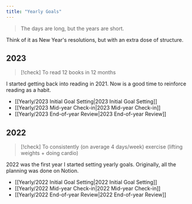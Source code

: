```yaml
---
title: "Yearly Goals"
---
```

> The days are long, but the years are short.

Think of it as New Year's resolutions, but with an extra dose of structure.
## 2023
> [!check] To read 12 books in 12 months

I started getting back into reading in 2021. Now is a good time to reinforce reading as a habit.
- [[Yearly/2023 Initial Goal Setting|2023 Initial Goal Setting]]
- [[Yearly/2023 Mid-year Check-in|2023 Mid-year Check-in]]
- [[Yearly/2023 End-of-year Review|2023 End-of-year Review]]
## 2022
> [!check] To consistently (on average 4 days/week) exercise (lifting weights + doing cardio)

2022 was the first year I started setting yearly goals. Originally, all the planning was done on Notion. 
- [[Yearly/2022 Initial Goal Setting|2022 Initial Goal Setting]]
- [[Yearly/2022 Mid-year Check-in|2022 Mid-year Check-in]]
- [[Yearly/2022 End-of-year Review|2022 End-of-year Review]]